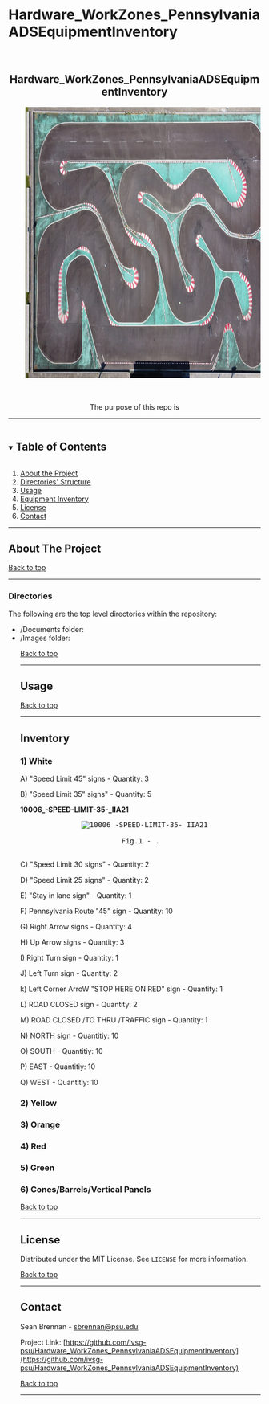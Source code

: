 
# Hardware_WorkZones_PennsylvaniaADSEquipmentInventory

<!--
The following template is based on:
Best-README-Template
Search for this, and you will find!
>
<!-- PROJECT LOGO -->
<br />
<p align="center">
  <!-- <a href="https://github.com/ivsg-psu/FeatureExtraction_Association_PointToPointAssociation">
    <img src="images/logo.png" alt="Logo" width="80" height="80">
  </a> -->

  <h2 align="center"> Hardware_WorkZones_PennsylvaniaADSEquipmentInventory
  </h2>

  <pre align="center">
    <img src=".\Images\RaceTrack.jpg" alt="main laps picture" width="960" height="540">
    <!--figcaption>Fig.1 - The typical progression of map generation.</figcaption -->
    <!--font size="-2">Photo by <a href="https://unsplash.com/ko/@samuelchenard?utm_source=unsplash&utm_medium=referral&utm_content=creditCopyText">Samuel Chenard</a> on <a href="https://unsplash.com/photos/Bdc8uzY9EPw?utm_source=unsplash&utm_medium=referral&utm_content=creditCopyText">Unsplash</a></font -->
</pre>

  <p align="center">
    The purpose of this repo is 
  </p>
</p>

***

<!-- TABLE OF CONTENTS -->
<details open="open">
  <summary><h2 style="display: inline-block">Table of Contents</h2></summary>
  <ol>
    <li>
      <a href="#about-the-project">About the Project</a>
    </li>
    <li><a href="#directories">Directories' Structure</a>
    <li><a href="#usage">Usage</a></li>
    <li><a href="#inventory">Equipment Inventory</a></li>
    <li><a href="#license">License</a></li>
    <li><a href="#contact">Contact</a></li>
  </ol>
</details>

***

<!-- ABOUT THE PROJECT -->
## About The Project

<!--[![Product Name Screen Shot][product-screenshot]](https://example.com)-->


<a href="#hardware_workzones_pennsylvaniaadsequipmentinventory">Back to top</a>

***

<!-- STRUCTURE OF THE REPO -->
### Directories

The following are the top level directories within the repository:
<ul>
 <li>/Documents folder: </li>
 <li>/Images folder: </li>

<a href="#hardware_workzones_pennsylvaniaadsequipmentinventory">Back to top</a>

***

<!-- USAGE -->
## Usage

<a href="#hardware_workzones_pennsylvaniaadsequipmentinventory">Back to top</a>

***

## Inventory

### **1) White**
A) "Speed Limit 45" signs - Quantity: 3



B) "Speed Limit 35" signs" - Quantity: 5


**10006_-SPEED-LIMIT-35-_IIA21**
<pre align="center">
  <img src="./Images/IMG_3928.heic" alt="10006_-SPEED-LIMIT-35-_IIA21" width="700" height="900">
  <figcaption>Fig.1 - .</figcaption>
</pre>


C) "Speed Limit 30 signs" - Quantity: 2

D) "Speed Limit 25 signs" - Quantity: 2

E) "Stay in lane sign" - Quantity: 1

F) Pennsylvania Route "45" sign - Quantity: 10 

G) Right Arrow signs - Quantity: 4

H) Up Arrow signs - Quantity: 3

I) Right Turn sign - Quantity: 1

J) Left Turn sign - Quantity: 2

k) Left Corner ArroW "STOP HERE ON RED" sign - Quantity: 1

L) ROAD CLOSED sign - Quantity: 2

M) ROAD CLOSED /TO THRU /TRAFFIC sign - Quantity: 1

N) NORTH sign - Quantitiy: 10

O) SOUTH - Quantitiy: 10

P) EAST - Quantitiy: 10

Q) WEST - Quantitiy: 10


### **2) Yellow**




### **3) Orange**




### **4) Red**





### **5) Green** 




### **6) Cones/Barrels/Vertical Panels**

<a href="#hardware_workzones_pennsylvaniaadsequipmentinventory">Back to top</a>

***

<!-- LICENSE -->
## License

Distributed under the MIT License. See `LICENSE` for more information.

<a href="#hardware_workzones_pennsylvaniaadsequipmentinventory">Back to top</a>

***

<!-- CONTACT -->
## Contact

Sean Brennan - sbrennan@psu.edu

Project Link: [https://github.com/ivsg-psu/Hardware_WorkZones_PennsylvaniaADSEquipmentInventory](https://github.com/ivsg-psu/Hardware_WorkZones_PennsylvaniaADSEquipmentInventory)

<a href="#hardware_workzones_pennsylvaniaadsequipmentinventory">Back to top</a>

***

<!-- MARKDOWN LINKS & IMAGES -->
<!-- https://www.markdownguide.org/basic-syntax/#reference-style-links -->

